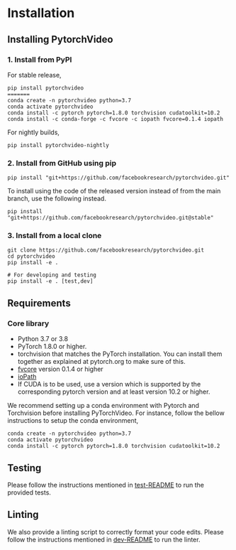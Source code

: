 # Installation

## Installing PytorchVideo


### 1. Install from PyPI
For stable release,
```
pip install pytorchvideo
=======
conda create -n pytorchvideo python=3.7
conda activate pytorchvideo
conda install -c pytorch pytorch=1.8.0 torchvision cudatoolkit=10.2
conda install -c conda-forge -c fvcore -c iopath fvcore=0.1.4 iopath
```

For nightly builds,
```
pip install pytorchvideo-nightly
```

### 2. Install from GitHub using pip
```
pip install "git+https://github.com/facebookresearch/pytorchvideo.git"
```
To install using the code of the released version instead of from the main branch, use the following instead.
```
pip install "git+https://github.com/facebookresearch/pytorchvideo.git@stable"
```

### 3. Install from a local clone
```
git clone https://github.com/facebookresearch/pytorchvideo.git
cd pytorchvideo
pip install -e .

# For developing and testing
pip install -e . [test,dev]
```


## Requirements

### Core library

- Python 3.7 or 3.8 
- PyTorch 1.8.0 or higher.
- torchvision that matches the PyTorch installation. You can install them together as explained at pytorch.org to make sure of this.
- [fvcore](https://github.com/facebookresearch/fvcore) version 0.1.4 or higher
- [ioPath](https://github.com/facebookresearch/iopath)
- If CUDA is to be used, use a version which is supported by the corresponding pytorch version and at least version 10.2 or higher.

We recommend setting up a conda environment with Pytorch and Torchvision before installing PyTorchVideo.
For instance, follow the bellow instructions to setup the conda environment,
```
conda create -n pytorchvideo python=3.7
conda activate pytorchvideo
conda install -c pytorch pytorch=1.8.0 torchvision cudatoolkit=10.2
```

## Testing

Please follow the instructions mentioned in [test-README](https://github.com/facebookresearch/pytorchvideo/blob/main/tests/README.md) to run the provided tests.

## Linting

We also provide a linting script to correctly format your code edits.
Please follow the instructions mentioned in [dev-README](https://github.com/facebookresearch/pytorchvideo/blob/main/dev/README.md) to run the linter.
